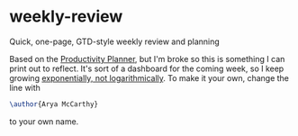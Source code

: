# weekly-review
Quick, one-page, GTD-style weekly review and planning

Based on the [Productivity Planner](https://www.intelligentchange.com/products/the-productivity-planner#modal), but I'm broke so this is something I can print out to reflect. It's sort of a dashboard for the coming week, so I keep growing [exponentially, not logarithmically](http://jamesclear.com/growth-curves). To make it your own, change the line with
```latex
\author{Arya McCarthy}
```
to your own name.
